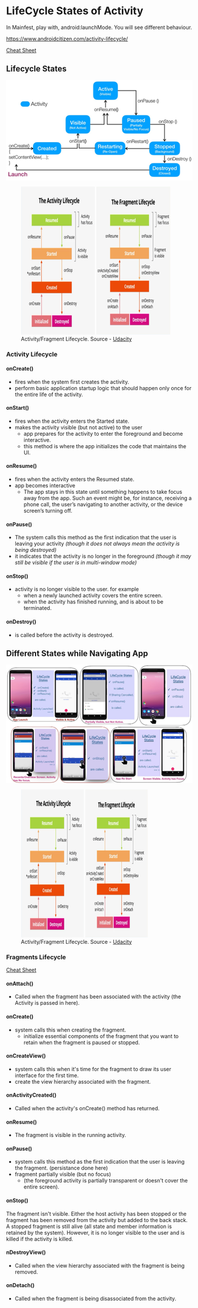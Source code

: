 # LifeCycle States of Activity

In Mainfest, play with, android:launchMode. You will see different behaviour.

https://www.androidcitizen.com/activity-lifecycle/

[Cheat Sheet](https://medium.com/androiddevelopers/the-android-lifecycle-cheat-sheet-part-i-single-activities-e49fd3d202ab)

## Lifecycle States

![LifeCycle-1](art/lifecycle1.jpg)


<figure>
   <img src="art/activity.png" alt="Activity" style="width:200px;height:400px;display: inline;">
   <img src="art/fragment.png" alt="Fragment"style="width:200px;height:400px;display: inline;">

  <figcaption>Activity/Fragment Lifecycle. Source - <a href="http://udacity.com">Udacity</a></figcaption>
</figure>

### Activity Lifecycle

#### onCreate()
- fires when the system first creates the activity.
- perform basic application startup logic that should happen only once for the entire life of the activity.

#### onStart()
- fires when the activity enters the Started state.
-  makes the activity visible (but not active) to the user 
    - app prepares for the activity to enter the foreground and become interactive.
    - this method is where the app initializes the code that maintains the UI.

#### onResume()
- fires when the activity enters the Resumed state.  
- app becomes interactive  
    - The app stays in this state until something happens to take focus away from the app. Such an event might be, for instance, receiving a phone call, the user’s navigating to another activity, or the device screen’s turning off. 

#### onPause()
- The system calls this method as the first indication that the user is leaving your activity *(though it does not always mean the activity is being destroyed)* 
- it indicates that the activity is no longer in the foreground *(though it may still be visible if the user is in multi-window mode)*

#### onStop()
- activity is no longer visible to the user.
for example
    - when a newly launched activity covers the entire screen. 
    - when the activity has finished running, and is about to be terminated.

#### onDestroy()
- is called before the activity is destroyed.

## Different States while Navigating App

![LifeCycle-2](art/lifecycle2.jpg)

<figure>
   <img src="art/activity.png" alt="Activity" style="width:40%;height:400px;display: inline-block;">
   <img src="art/fragment.png" alt="Fragment"style="width:40%;height:400px;display: inline-block;">

  <figcaption>Activity/Fragment Lifecycle. Source - <a href="http://udacity.com">Udacity</a></figcaption>
</figure>

### Fragments Lifecycle

[Cheat Sheet](https://medium.com/androiddevelopers/the-android-lifecycle-cheat-sheet-part-iii-fragments-afc87d4f37fd)

#### onAttach()
- Called when the fragment has been associated with the activity (the Activity is passed in here).

#### onCreate()
- system calls this when creating the fragment. 
    -  initialize essential components of the fragment that you want to retain when the fragment is paused or stopped.
#### onCreateView()
- system calls this when it's time for the fragment to draw its user interface for the first time.    
- create the view hierarchy associated with the fragment.

#### onActivityCreated()
- Called when the activity's onCreate() method has returned.

#### onResume()
- The fragment is visible in the running activity.

#### onPause()
- system calls this method as the first indication that the user is leaving the fragment. (persistance done here) 
- fragment partially visible (but no focus)
    - (the foreground activity is partially transparent or doesn't cover the entire screen).

#### onStop()
The fragment isn't visible. Either the host activity has been stopped or the fragment has been removed from the activity but added to the back stack. A stopped fragment is still alive (all state and member information is retained by the system). However, it is no longer visible to the user and is killed if the activity is killed.

#### nDestroyView()
- Called when the view hierarchy associated with the fragment is being removed.
#### onDetach()
- Called when the fragment is being disassociated from the activity.